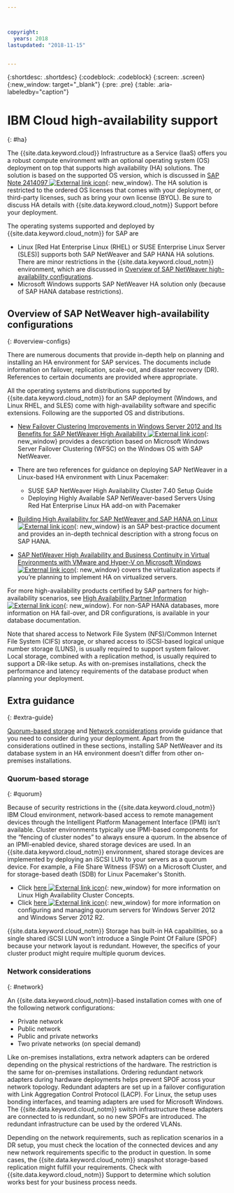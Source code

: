 ```yaml
---



copyright:
  years: 2018
lastupdated: "2018-11-15"


---
```


{:shortdesc: .shortdesc}
{:codeblock: .codeblock}
{:screen: .screen}
{:new_window: target="_blank"}
{:pre: .pre}
{:table: .aria-labeledby="caption"}


# IBM Cloud high-availability support
{: #ha}

The {{site.data.keyword.cloud}} Infrastructure as a Service (IaaS) offers you a robust compute environment with an optional operating system (OS) deployment on top that supports high availability (HA) solutions. The solution is based on the supported OS version, which is discussed in [SAP Note 2414097 ![External link icon](../../icons/launch-glyph.svg "External link icon")](https://launchpad.support.sap.com/#/notes/2414097){: new_window}. The HA solution is restricted to the ordered OS licenses that comes with your deployment, or third-party licenses, such as bring your own license (BYOL). Be sure to discuss HA details with {{site.data.keyword.cloud_notm}} Support before your deployment.

The operating systems supported and deployed by {{site.data.keyword.cloud_notm}} for SAP are
* Linux [Red Hat Enterprise Linux (RHEL) or SUSE Enterprise Linux Server (SLES)] supports both SAP NetWeaver and SAP HANA HA solutions. There are minor restrictions in the {{site.data.keyword.cloud_notm}} environment, which are discussed in [Overview of SAP NetWeaver high-availability configurations](#overview-configs).
* Microsoft Windows supports SAP NetWeaver HA solution only (because of SAP HANA database restrictions).

## Overview of SAP NetWeaver high-availability configurations
{: #overview-configs}

There are numerous documents that provide in-depth help on planning and installing an HA environment for SAP services. The documents include information on failover, replication, scale-out, and disaster recovery (DR). References to certain documents are provided where appropriate.

All the operating systems and distributions supported by {{site.data.keyword.cloud_notm}} for an SAP deployment (Windows, and Linux RHEL, and SLES) come with high-availability software and specific extensions. Following are the supported OS and distributions.

* [New Failover Clustering Improvements in Windows Server 2012 and Its Benefits for SAP NetWeaver High Availability ![External link icon](../../icons/launch-glyph.svg "External link icon")](https://blogs.sap.com/2013/10/16/new-failover-clustering-improvements-in-windows-server-2012-and-its-benefits-for-sap-netweaver-high-availability/){: new_window} provides a description based on Microsoft Windows Server Failover Clustering (WFSC) on the Windows OS with SAP NetWeaver.

* There are two references for guidance on deploying SAP NetWeaver in a Linux-based HA environment with Linux Pacemaker:
  * SUSE SAP NetWeaver High Availability Cluster 7.40 Setup Guide
  * Deploying Highly Available SAP NetWeaver-based Servers Using Red Hat Enterprise Linux HA add-on with Pacemaker

* [Building High Availability for SAP NetWeaver and SAP HANA on Linux ![External link icon](../../icons/launch-glyph.svg "External link icon")](https://support.sap.com/content/dam/SAAP/SAP_Activate/AGS_70.pdf){: new_window} is an SAP best-practice document and provides an in-depth technical description with a strong focus on SAP HANA.

* [SAP NetWeaver High Availability and Business Continuity in Virtual Environments with VMware and Hyper-V on Microsoft Windows ![External link icon](../../icons/launch-glyph.svg "External link icon")](https://www.sap.com/documents/2015/07/508b62bc-5b7c-0010-82c7-eda71af511fa.html){: new_window} covers the virtualization aspects if you’re planning to implement HA on virtualized servers.

For more high-availability products certified by SAP partners for high-availability scenarios, see [High Availability Partner Information ![External link icon](../../icons/launch-glyph.svg "External link icon")](https://wiki.scn.sap.com/wiki/display/SI/High+Availability+Partner+Information){: new_window}.
For non-SAP HANA databases, more information on HA fail-over, and DR configurations, is available in your database documentation.

Note that shared access to Network File System (NFS)/Common Internet File System (CIFS) storage, or shared access to iSCSI-based logical unique number storage (LUNS), is usually required to support system failover. Local storage, combined with a replication method, is usually required to support a DR-like setup. As with on-premises installations, check the performance and latency requirements of the database product when planning your deployment.

## Extra guidance
{: #extra-guide}

[Quorum-based storage](#quorum) and [Network considerations](#network) provide guidance that you need to consider during your deployment. Apart from the considerations outlined in these sections, installing SAP NetWeaver and its database system in an HA environment doesn’t differ from other on-premises installations.

### Quorum-based storage
{: #quorum}

Because of security restrictions in the {{site.data.keyword.cloud_notm}} IBM Cloud environment, network-based access to remote management devices through the Intelligent Platform Management Interface (IPMI) isn’t available. Cluster environments typically use IPMI-based components for the “fencing of cluster nodes” to always ensure a quorum. In the absence of an IPMI-enabled device, shared storage devices are used. In an {{site.data.keyword.cloud_notm}} environment, shared storage devices are implemented by deploying an iSCSI LUN to your servers as a quorum device. For example, a File Share Witness (FSW) on a Microsoft Cluster, and for storage-based death (SDB) for Linux Pacemaker's Stonith.
* Click [here ![External link icon](../../icons/launch-glyph.svg "External link icon")](http://linux-ha.org/wiki/Cluster_Concepts){: new_window} for more information on Linux High Availability Cluster Concepts.
* Click [here ![External link icon](../../icons/launch-glyph.svg "External link icon")](https://docs.microsoft.com/en-us/windows-server/failover-clustering/manage-cluster-quorum){: new_window} for more information on configuring and managing quorum servers for Windows Server 2012 and Windows Server 2012 R2.

{{site.data.keyword.cloud_notm}} Storage has built-in HA capabilities, so a single shared iSCSI LUN won’t introduce a Single Point Of Failure (SPOF) because your network layout is redundant. However, the specifics of your cluster product might require multiple quorum devices.

### Network considerations
{: #network}

An {{site.data.keyword.cloud_notm}}-based installation comes with one of the following network configurations:
* Private network
* Public network
* Public and private networks
* Two private networks (on special demand)

Like on-premises installations, extra network adapters can be ordered depending on the physical restrictions of the hardware. The restriction is the same for on-premises installations. Ordering redundant network adapters during hardware deployments helps prevent  SPOF across your network topology. Redundant adapters are set up in a failover configuration with Link Aggregation Control Protocol (LACP). For Linux, the setup uses bonding interfaces, and teaming adapters are used for Microsoft Windows. The {{site.data.keyword.cloud_notm}} switch infrastructure these adapters are connected to is redundant, so no new SPOFs are introduced. The redundant infrastructure can be used by the ordered VLANs.

Depending on the network requirements, such as replication scenarios in a DR setup, you must check the location of the connected devices and any new network requirements specific to the product in question. In some cases, the {{site.data.keyword.cloud_notm}} snapshot storage-based replication might fulfill your requirements. Check with {{site.data.keyword.cloud_notm}} Support to determine which solution works best for your business process needs.
